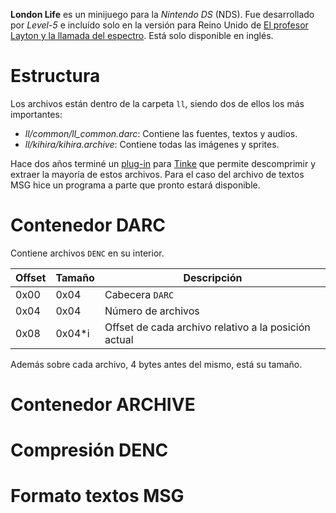 **London Life** es un minijuego para la *Nintendo DS* (NDS). Fue desarrollado por *Level-5* e incluído solo en la versión para Reino Unido de [El profesor Layton y la llamada del espectro](Professor-Layton-and-The-Last-Specter). Está solo disponible en inglés.

# Estructura
Los archivos están dentro de la carpeta `ll`, siendo dos de ellos los más importantes:
* *ll/common/ll_common.darc*: Contiene las fuentes, textos y audios.
* *ll/kihira/kihira.archive*: Contiene todas las imágenes y sprites.

Hace dos años terminé un [plug-in](https://github.com/pleonex/tinke/tree/master/Plugins/LAYTON) para [Tinke](https://github.com/pleonex/tinke) que permite descomprimir y extraer la mayoría de estos archivos. Para el caso del archivo de textos MSG hice un programa a parte que pronto estará disponible.

# Contenedor DARC
Contiene archivos `DENC` en su interior.

| Offset | Tamaño | Descripción |
| ------ | ------ | ----------- |
| 0x00   | 0x04   | Cabecera `DARC` |
| 0x04   | 0x04   | Número de archivos |
| 0x08   | 0x04*i | Offset de cada archivo relativo a la posición actual |

Además sobre cada archivo, 4 bytes antes del mismo, está su tamaño.

# Contenedor ARCHIVE

# Compresión DENC

# Formato textos MSG
